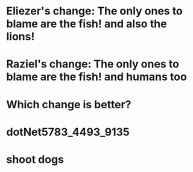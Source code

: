 # Eliezer's change: The only ones to blame are the fish! and also the lions!
# Raziel's change: The only ones to blame are the fish! and humans too
# Which change is better?
# dotNet5783_4493_9135
# shoot dogs 